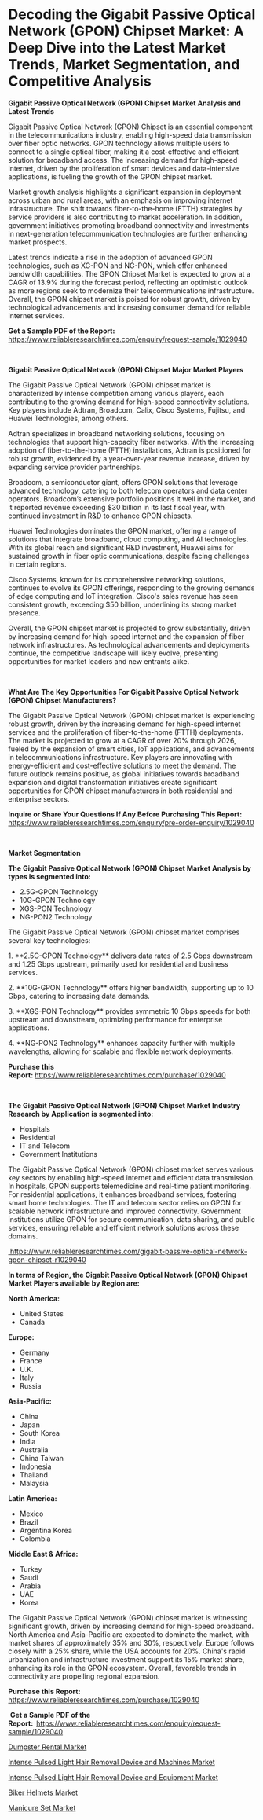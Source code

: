 <p><h1>Decoding the Gigabit Passive Optical Network (GPON) Chipset Market: A Deep Dive into the Latest Market Trends, Market Segmentation, and Competitive Analysis</h1></p><p><strong>Gigabit Passive Optical Network (GPON) Chipset Market Analysis and Latest Trends</strong></p>
<p><p>Gigabit Passive Optical Network (GPON) Chipset is an essential component in the telecommunications industry, enabling high-speed data transmission over fiber optic networks. GPON technology allows multiple users to connect to a single optical fiber, making it a cost-effective and efficient solution for broadband access. The increasing demand for high-speed internet, driven by the proliferation of smart devices and data-intensive applications, is fueling the growth of the GPON chipset market.</p><p>Market growth analysis highlights a significant expansion in deployment across urban and rural areas, with an emphasis on improving internet infrastructure. The shift towards fiber-to-the-home (FTTH) strategies by service providers is also contributing to market acceleration. In addition, government initiatives promoting broadband connectivity and investments in next-generation telecommunication technologies are further enhancing market prospects.</p><p>Latest trends indicate a rise in the adoption of advanced GPON technologies, such as XG-PON and NG-PON, which offer enhanced bandwidth capabilities. The GPON Chipset Market is expected to grow at a CAGR of 13.9% during the forecast period, reflecting an optimistic outlook as more regions seek to modernize their telecommunications infrastructure. Overall, the GPON chipset market is poised for robust growth, driven by technological advancements and increasing consumer demand for reliable internet services.</p></p>
<p><strong>Get a Sample PDF of the Report:&nbsp;</strong> <a href="https://www.reliableresearchtimes.com/enquiry/request-sample/1029040?utm_campaign=1558&utm_medium=2&utm_source=Github&utm_content=ia&utm_term=03122024&utm_id=gigabit-passive-optical-network-gpon-chipset">https://www.reliableresearchtimes.com/enquiry/request-sample/1029040</a></p>
<p>&nbsp;</p>
<p><strong>Gigabit Passive Optical Network (GPON) Chipset Major Market Players</strong></p>
<p><p>The Gigabit Passive Optical Network (GPON) chipset market is characterized by intense competition among various players, each contributing to the growing demand for high-speed connectivity solutions. Key players include Adtran, Broadcom, Calix, Cisco Systems, Fujitsu, and Huawei Technologies, among others.</p><p>Adtran specializes in broadband networking solutions, focusing on technologies that support high-capacity fiber networks. With the increasing adoption of fiber-to-the-home (FTTH) installations, Adtran is positioned for robust growth, evidenced by a year-over-year revenue increase, driven by expanding service provider partnerships.</p><p>Broadcom, a semiconductor giant, offers GPON solutions that leverage advanced technology, catering to both telecom operators and data center operators. Broadcom’s extensive portfolio positions it well in the market, and it reported revenue exceeding $30 billion in its last fiscal year, with continued investment in R&D to enhance GPON chipsets.</p><p>Huawei Technologies dominates the GPON market, offering a range of solutions that integrate broadband, cloud computing, and AI technologies. With its global reach and significant R&D investment, Huawei aims for sustained growth in fiber optic communications, despite facing challenges in certain regions.</p><p>Cisco Systems, known for its comprehensive networking solutions, continues to evolve its GPON offerings, responding to the growing demands of edge computing and IoT integration. Cisco's sales revenue has seen consistent growth, exceeding $50 billion, underlining its strong market presence.</p><p>Overall, the GPON chipset market is projected to grow substantially, driven by increasing demand for high-speed internet and the expansion of fiber network infrastructures. As technological advancements and deployments continue, the competitive landscape will likely evolve, presenting opportunities for market leaders and new entrants alike.</p></p>
<p>&nbsp;</p>
<p><strong>What Are The Key Opportunities For Gigabit Passive Optical Network (GPON) Chipset Manufacturers?</strong></p>
<p><p>The Gigabit Passive Optical Network (GPON) chipset market is experiencing robust growth, driven by the increasing demand for high-speed internet services and the proliferation of fiber-to-the-home (FTTH) deployments. The market is projected to grow at a CAGR of over 20% through 2026, fueled by the expansion of smart cities, IoT applications, and advancements in telecommunications infrastructure. Key players are innovating with energy-efficient and cost-effective solutions to meet the demand. The future outlook remains positive, as global initiatives towards broadband expansion and digital transformation initiatives create significant opportunities for GPON chipset manufacturers in both residential and enterprise sectors.</p></p>
<p><strong>Inquire or Share Your Questions If Any Before Purchasing This Report:</strong> <a href="https://www.reliableresearchtimes.com/enquiry/pre-order-enquiry/1029040?utm_campaign=1558&utm_medium=2&utm_source=Github&utm_content=ia&utm_term=03122024&utm_id=gigabit-passive-optical-network-gpon-chipset">https://www.reliableresearchtimes.com/enquiry/pre-order-enquiry/1029040</a></p>
<p>&nbsp;</p>
<p><strong>Market Segmentation</strong></p>
<p><strong>The Gigabit Passive Optical Network (GPON) Chipset Market Analysis by types is segmented into:</strong></p>
<p><ul><li>2.5G-GPON Technology</li><li>10G-GPON Technology</li><li>XGS-PON Technology</li><li>NG-PON2 Technology</li></ul></p>
<p><p>The Gigabit Passive Optical Network (GPON) chipset market comprises several key technologies: </p><p>1. **2.5G-GPON Technology** delivers data rates of 2.5 Gbps downstream and 1.25 Gbps upstream, primarily used for residential and business services.  </p><p>2. **10G-GPON Technology** offers higher bandwidth, supporting up to 10 Gbps, catering to increasing data demands.  </p><p>3. **XGS-PON Technology** provides symmetric 10 Gbps speeds for both upstream and downstream, optimizing performance for enterprise applications.  </p><p>4. **NG-PON2 Technology** enhances capacity further with multiple wavelengths, allowing for scalable and flexible network deployments.</p></p>
<p><strong>Purchase this Report:&nbsp;</strong><a href="https://www.reliableresearchtimes.com/purchase/1029040?utm_campaign=1558&utm_medium=2&utm_source=Github&utm_content=ia&utm_term=03122024&utm_id=gigabit-passive-optical-network-gpon-chipset">https://www.reliableresearchtimes.com/purchase/1029040</a></p>
<p>&nbsp;</p>
<p><strong>The Gigabit Passive Optical Network (GPON) Chipset Market Industry Research by Application is segmented into:</strong></p>
<p><ul><li>Hospitals</li><li>Residential</li><li>IT and Telecom</li><li>Government Institutions</li></ul></p>
<p><p>The Gigabit Passive Optical Network (GPON) chipset market serves various key sectors by enabling high-speed internet and efficient data transmission. In hospitals, GPON supports telemedicine and real-time patient monitoring. For residential applications, it enhances broadband services, fostering smart home technologies. The IT and telecom sector relies on GPON for scalable network infrastructure and improved connectivity. Government institutions utilize GPON for secure communication, data sharing, and public services, ensuring reliable and efficient network solutions across these domains.</p></p>
<p><a href="https://www.reliableresearchtimes.com/gigabit-passive-optical-network-gpon-chipset-r1029040?utm_campaign=1558&utm_medium=2&utm_source=Github&utm_content=ia&utm_term=03122024&utm_id=gigabit-passive-optical-network-gpon-chipset">&nbsp;https://www.reliableresearchtimes.com/gigabit-passive-optical-network-gpon-chipset-r1029040</a></p>
<p><strong>In terms of Region, the Gigabit Passive Optical Network (GPON) Chipset Market Players available by Region are:</strong></p>
<p>
    <p> <strong> North America: </strong>
        <ul>
            <li>United States</li>
            <li>Canada</li>
        </ul>
        </p> 
    <p> <strong> Europe: </strong>
        <ul>
            <li>Germany</li>
            <li>France</li>
            <li>U.K.</li>
            <li>Italy</li>
            <li>Russia</li>
        </ul>
        </p> 
    <p> <strong> Asia-Pacific: </strong>
        <ul>
            <li>China</li>
            <li>Japan</li>
            <li>South Korea</li>
            <li>India</li>
            <li>Australia</li>
            <li>China Taiwan</li>
            <li>Indonesia</li>
            <li>Thailand</li>
            <li>Malaysia</li>
        </ul>
        </p> 
    <p> <strong> Latin America: </strong>
        <ul>
            <li>Mexico</li>
            <li>Brazil</li>
            <li>Argentina Korea</li>
            <li>Colombia</li>
        </ul>
        </p> 
    <p> <strong> Middle East & Africa: </strong>
        <ul>
            <li>Turkey</li>
            <li>Saudi</li>
            <li>Arabia</li>
            <li>UAE</li>
            <li>Korea</li>
        </ul>
    </p>
    </p>
<p><p>The Gigabit Passive Optical Network (GPON) chipset market is witnessing significant growth, driven by increasing demand for high-speed broadband. North America and Asia-Pacific are expected to dominate the market, with market shares of approximately 35% and 30%, respectively. Europe follows closely with a 25% share, while the USA accounts for 20%. China's rapid urbanization and infrastructure investment support its 15% market share, enhancing its role in the GPON ecosystem. Overall, favorable trends in connectivity are propelling regional expansion.</p></p>
<p><strong>Purchase this Report: </strong><a href="https://www.reliableresearchtimes.com/purchase/1029040?utm_campaign=1558&utm_medium=2&utm_source=Github&utm_content=ia&utm_term=03122024&utm_id=gigabit-passive-optical-network-gpon-chipset">https://www.reliableresearchtimes.com/purchase/1029040</a></p>
<p>&nbsp;<strong>Get a Sample PDF of the Report:&nbsp;&nbsp;</strong><a href="https://www.reliableresearchtimes.com/enquiry/request-sample/1029040?utm_campaign=1558&utm_medium=2&utm_source=Github&utm_content=ia&utm_term=03122024&utm_id=gigabit-passive-optical-network-gpon-chipset">https://www.reliableresearchtimes.com/enquiry/request-sample/1029040</a></p>
<p><strong></strong></p>
<p><p><a href="https://www.linkedin.com/pulse/whats-driving-dumpster-rental-market-cagr-93-expected-from-jysie?utm_campaign=1558&utm_medium=2&utm_source=Github&utm_content=ia&utm_term=03122024&utm_id=gigabit-passive-optical-network-gpon-chipset">Dumpster Rental Market</a></p><p><a href="https://issuu.com/reportprime-2/docs/intense-pulsed-light-hair-removal-device-and-machi?utm_campaign=1558&utm_medium=2&utm_source=Github&utm_content=ia&utm_term=03122024&utm_id=gigabit-passive-optical-network-gpon-chipset">Intense Pulsed Light Hair Removal Device and Machines Market</a></p><p><a href="https://issuu.com/reportprime-2/docs/intense-pulsed-light-hair-removal-device-and-equip?utm_campaign=1558&utm_medium=2&utm_source=Github&utm_content=ia&utm_term=03122024&utm_id=gigabit-passive-optical-network-gpon-chipset">Intense Pulsed Light Hair Removal Device and Equipment Market</a></p><p><a href="https://www.linkedin.com/pulse/in-depth-analysis-global-biker-helmets-market-scope-its-rapid-djruc?utm_campaign=1558&utm_medium=2&utm_source=Github&utm_content=ia&utm_term=03122024&utm_id=gigabit-passive-optical-network-gpon-chipset">Biker Helmets Market</a></p><p><a href="https://www.linkedin.com/pulse/manicure-set-market-global-regional-analysis-focus-region-mqrgc?utm_campaign=1558&utm_medium=2&utm_source=Github&utm_content=ia&utm_term=03122024&utm_id=gigabit-passive-optical-network-gpon-chipset">Manicure Set Market</a></p></p>